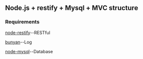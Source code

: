## Node.js + restify + Mysql + MVC structure ##


### Requirements ###
[node-restify](http://mcavage.me/node-restify/)--RESTful

[bunyan](https://github.com/trentm/node-bunyan)--Log

[node-mysql]()--Database

